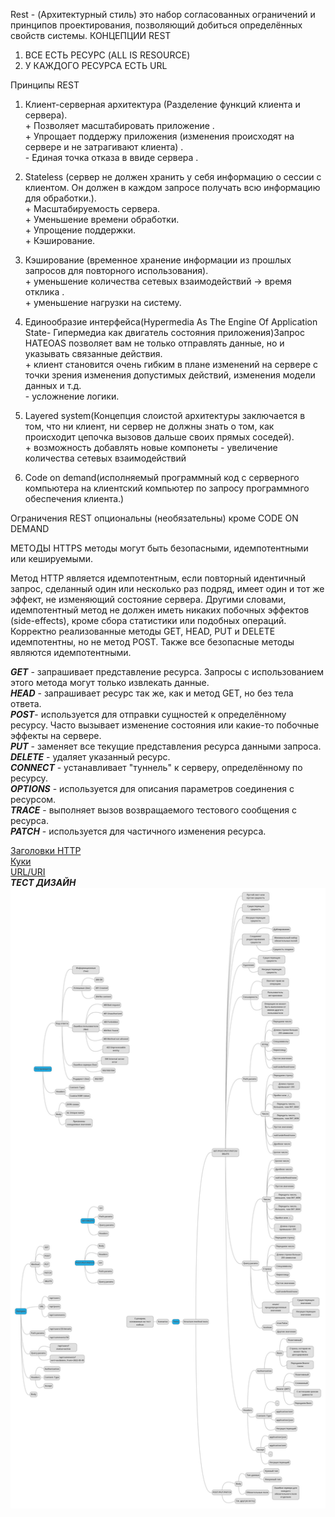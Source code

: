 Rest - (Архитектурный стиль) это набор согласованных ограничений и принципов проектирования,
позволяющий добиться определённых свойств системы.
КОНЦЕПЦИИ REST 
1. ВСЕ ЕСТЬ РЕСУРС (ALL IS RESOURCE)
2. У КАЖДОГО РЕСУРСА ЕСТЬ URL

Принципы REST
 1. Клиент-серверная архитектура (Разделение функций клиента и сервера).\
    \+ Позволяет масштабировать приложение .\
    \+ Упрощает поддержу приложения (изменения происходят на сервере и не затрагивают клиента) .\
    \- Единая точка отказа в ввиде сервера \.

 2. Stateless (сервер не должен хранить у себя информацию о сессии с клиентом.
    Он должен в каждом запросе получать всю информацию для обработки.).\
    \+ Масштабируемость сервера.\
    \+ Уменьшение времени обработки.\
    \+ Упрощение поддержки.\
    \+ Кэширование\.

 3. Кэширование (временное хранение информации из прошлых запросов  для повторного использования).\
    \+ уменьшение количества сетевых взаимодействий -> время отклика .\
    \+ уменьшение нагрузки на систему\.

 4. Единообразие интерфейса(Hypermedia As The Engine Of Application State-
    Гипермедиа как двигатель состояния приложения)Запрос HATEOAS позволяет вам не только отправлять данные, но и указывать связанные действия.\
    \+ клиент становится очень гибким в плане изменений на сервере с точки зрения изменения допустимых действий, изменения модели данных и т.д.\
    \- усложнение логики\.

 5. Layered system(Концепция слоистой архитектуры заключается в том, что ни клиент,
    ни сервер не должны знать о том, как происходит цепочка вызовов дальше своих прямых соседей).\
    \+ возможность добавлять новые компонеты
    \- увеличение количества сетевых взаимодействий

 6. Code on demand(исполняемый программный код с серверного компьютера на клиентский компьютер по запросу программного обеспечения клиента.)
  
Ограничения REST опциональны (необязательны) кроме  CODE ON DEMAND

МЕТОДЫ HTTPS  методы могут быть безопасными, идемпотентными или кешируемыми.

Метод HTTP является идемпотентным, если повторный идентичный запрос, сделанный один или несколько раз подряд,
имеет один и тот же эффект, не изменяющий состояние сервера.
Другими словами, идемпотентный метод не должен иметь никаких побочных эффектов (side-effects),
кроме сбора статистики или подобных операций. Корректно реализованные методы GET, HEAD, PUT и DELETE идемпотентны,
но не метод POST.
Также все безопасные методы являются идемпотентными.

***GET*** - запрашивает представление ресурса. Запросы с использованием этого метода могут только извлекать данные.\
***HEAD*** - запрашивает ресурс так же, как и метод GET, но без тела ответа.\
***POST***- используется для отправки сущностей к определённому ресурсу. Часто вызывает изменение состояния или какие-то побочные эффекты на сервере.\
***PUT*** - заменяет все текущие представления ресурса данными запроса.\
***DELETE*** - удаляет указанный ресурс.\
***CONNECT*** - устанавливает "туннель" к серверу, определённому по ресурсу.\
***OPTIONS*** - используется для описания параметров соединения с ресурсом.\
***TRACE*** - выполняет вызов возвращаемого тестового сообщения с ресурса.\
***PATCH*** - используется для частичного изменения ресурса.

[Заголовки HTTP](https://developer.mozilla.org/ru/docs/Web/HTTP/Headers) \
[Куки](https://developer.mozilla.org/ru/docs/Web/HTTP/Cookies) \
[URL/URI](https://habr.com/ru/post/232385/?ysclid=l1rkyxuoow) \
***ТЕСТ ДИЗАЙН***
![Test map](map.png)

